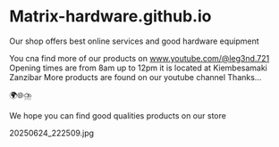 # Matrix-hardware.github.io
Our shop offers best online services and good hardware equipment

You cna find more of our products on
     www.youtube.com/@leg3nd.721
Opening times are from 8am up to 12pm
it is located at Kiembesamaki Zanzibar
More products are found on our youtube channel
Thanks...

🌍🌐⛈️

We hope you can find good qualities products on our store

20250624_222509.jpg

